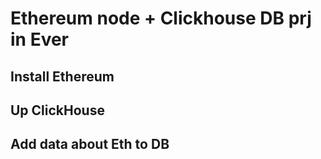# Ethereum node + Clickhouse DB prj in Ever
## Install Ethereum
## Up ClickHouse
## Add data about Eth to DB 
